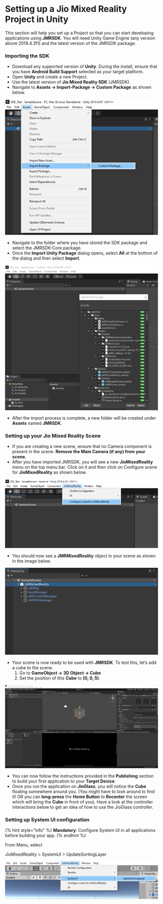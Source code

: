 # Setting up a Jio Mixed Reality Project in Unity

This section will help you set up a Project so that you can start developing applications using **JMRSDK**. You will need Unity Game Engine (any version above 2019.4.3f1) and the latest version of the JMRSDK package.

### Importing the SDK

* Download any supported version of **Unity**. During the install, ensure that you have **Android Build Support** selected as your target platform.
* Open **Unity** and create a new Project.
* Use the latest version of **Jio Mixed Reality SDK** (JMRSDK).
* Navigate to **Assets -> Import-Package -> Custom Package** as shown below.

<div align="center"><img src="../.gitbook/assets/0.png" alt="Import-Package"></div>

* Navigate to the folder where you have stored the SDK package and select the JMRSDK-Core package.
* Once the **Import Unity Package** dialog opens, select **All** at the bottom of the dialog and then select **Import**.

![Package Contents](../.gitbook/assets/1.png)

* After the import process is complete, a new folder will be created under **Assets** named **JMRSDK**.

### Setting up your Jio Mixed Reality Scene

* If you are creating a new scene, ensure that no Camera component is present in the scene. **Remove the Main Camera (if any) from your scene.**
* After you have imported JMRSDK, you will see a new **JioMixedReality** menu on the top menu bar. Click on it and then click on Configure scene for **JioMixedReality** as shown below.

![Configure Scene](../.gitbook/assets/2.png)

* You should now see a **JMRMixedReality** object in your scene as shown in the image below.

![Elements Added](../.gitbook/assets/3.png)

* Your scene is now ready to be used with **JMRSDK**. To test this, let’s add a cube to the scene.
  1. Go to **GameObject -> 3D Object -> Cube**
  2. Set the position of this **Cube** to **(0, 0, 5)**.

![Add Cube to the scene](../.gitbook/assets/4.png)

* You can now follow the instructions provided in the **Publishing** section to build your first application to your **Target Device**.
* Once you run the application on **JioGlass**, you will notice the **Cube** floating somewhere around you. (You might have to look around to find it! OR you can **long-press** the **Home Button** to **Recenter** the screen which will bring the **Cube** in front of you). Have a look at the controller interactions below to get an idea of how to use the JioGlass controller.

### Setting up System UI configuration

{% hint style="info" %}
**Mandatory**: Configure System UI in all applications before building your app.
{% endhint %}

From Menu, select


JioMixedReality > SystemUI > UpdateSortingLayer

![](<../.gitbook/assets/image (21).png>)

